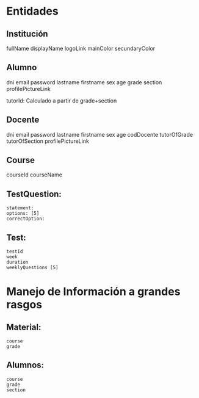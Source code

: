 # Entidades

## Institución
fullName
displayName
logoLink
mainColor
secundaryColor

## Alumno
dni
email
password
lastname
firstname
sex
age
grade
section
profilePictureLink

tutorId: Calculado a partir de grade+section


## Docente
dni
email
password
lastname
firstname
sex
age
codDocente
tutorOfGrade
tutorOfSection
profilePictureLink

## Course
courseId
courseName

## TestQuestion:
	statement:
	options: [5]
	correctOption: 

## Test:
	testId
	week
	duration
	weeklyQuestions [5]

# Manejo de Información a grandes rasgos

## Material:
	course
	grade

## Alumnos:
	course
	grade
	section

